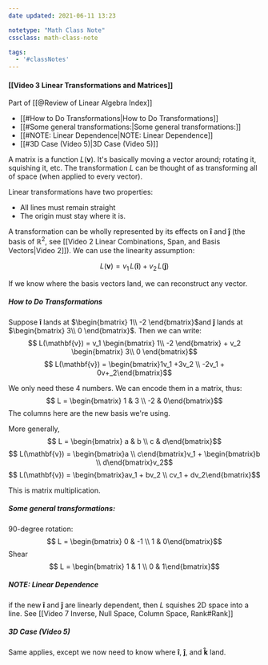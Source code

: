 ```yaml
---
date updated: 2021-06-11 13:23

notetype: "Math Class Note"
cssclass: math-class-note

tags:
  - '#classNotes'
---
```


#### [[Video 3 Linear Transformations and Matrices]]
Part of [[@Review of Linear Algebra Index]]

- [[#How to Do Transformations|How to Do Transformations]]
- [[#Some general transformations:|Some general transformations:]]
- [[#NOTE: Linear Dependence|NOTE: Linear Dependence]]
- [[#3D Case (Video 5)|3D Case (Video 5)]]


A matrix is a function $L(\mathbf{v})$. It's basically moving a vector around; rotating it, squishing it, etc. 
The transformation $L$ can be thought of as transforming all of space (when applied to every vector). 

Linear transformations have two properties:
- All lines must remain straight
- The origin must stay where it is. 

A transformation can be wholly represented by its effects on $\mathbf{\hat{i}}$ and $\mathbf{\hat{j}}$ (the basis of $\mathbb{R}^2$, see [[Video 2 Linear Combinations, Span, and Basis Vectors|Video 2]]). We can use the linearity assumption:

$$ L(\mathbf{v}) = v_1 \, L(\mathbf{\hat{i}}) + v_2 \, L(\mathbf{\hat{j}})$$

If we know where the basis vectors land, we can reconstruct any vector. 

##### How to Do Transformations

Suppose $\mathbf{\hat{i}}$ lands at $\begin{bmatrix}  1\\ -2 \end{bmatrix}$and $\mathbf{\hat{j}}$ lands at $\begin{bmatrix}  3\\ 0 \end{bmatrix}$. Then we can write:
$$ L(\mathbf{v}) = v_1 \begin{bmatrix}  1\\ -2 \end{bmatrix} + v_2 \begin{bmatrix}  3\\ 0 \end{bmatrix}$$
$$ L(\mathbf{v}) = \begin{bmatrix}1v_1 +3v_2 \\ -2v_1 + 0v+_2\end{bmatrix}$$

We only need these 4 numbers. We can encode them in a matrix, thus: 
$$ L = \begin{bmatrix} 1 & 3 \\ -2 & 0\end{bmatrix}$$
The columns here are the new basis we're using. 

More generally, 
$$ L = \begin{bmatrix} a & b \\ c & d\end{bmatrix}$$
$$ L(\mathbf{v}) = \begin{bmatrix}a \\ c\end{bmatrix}v_1 + \begin{bmatrix}b \\ d\end{bmatrix}v_2$$
$$ L(\mathbf{v}) = \begin{bmatrix}av_1 + bv_2 \\ cv_1 + dv_2\end{bmatrix}$$

This is matrix multiplication.


##### Some general transformations: 
90-degree rotation:
$$ L = \begin{bmatrix} 0 & -1 \\ 1 & 0\end{bmatrix}$$
Shear
$$ L = \begin{bmatrix} 1 & 1 \\ 0 & 1\end{bmatrix}$$

##### NOTE: Linear Dependence 
if the new $\mathbf{\hat{i}}$ and $\mathbf{\hat{j}}$  are linearly dependent, then $L$ squishes 2D space into a line. See [[Video 7 Inverse, Null Space, Column Space, Rank#Rank]]

##### 3D Case (Video 5)

Same applies, except we now need to know where $\mathbf{\hat{i}}$,  $\mathbf{\hat{j}}$, and $\mathbf{\hat{k}}$ land.



